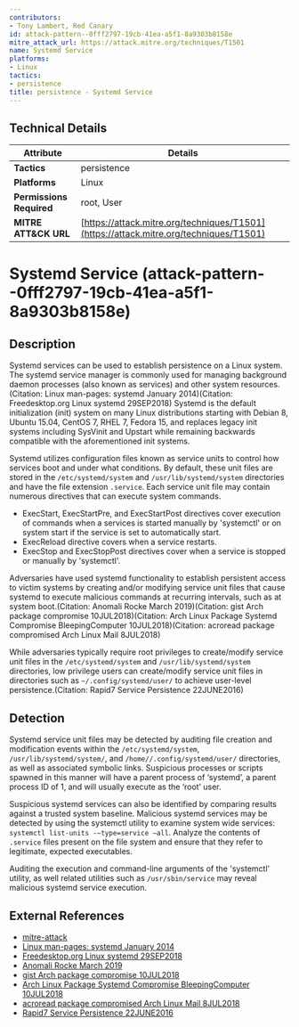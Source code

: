 ```yaml
---
contributors:
- Tony Lambert, Red Canary
id: attack-pattern--0fff2797-19cb-41ea-a5f1-8a9303b8158e
mitre_attack_url: https://attack.mitre.org/techniques/T1501
name: Systemd Service
platforms:
- Linux
tactics:
- persistence
title: persistence - Systemd Service
---
```


## Technical Details

| Attribute | Details |
|-----------|----------|
| **Tactics** | persistence |
| **Platforms** | Linux |
| **Permissions Required** | root, User |
| **MITRE ATT&CK URL** | [https://attack.mitre.org/techniques/T1501](https://attack.mitre.org/techniques/T1501) |

# Systemd Service (attack-pattern--0fff2797-19cb-41ea-a5f1-8a9303b8158e)

## Description
Systemd services can be used to establish persistence on a Linux system. The systemd service manager is commonly used for managing background daemon processes (also known as services) and other system resources.(Citation: Linux man-pages: systemd January 2014)(Citation: Freedesktop.org Linux systemd 29SEP2018) Systemd is the default initialization (init) system on many Linux distributions starting with Debian 8, Ubuntu 15.04, CentOS 7, RHEL 7, Fedora 15, and replaces legacy init systems including SysVinit and Upstart while remaining backwards compatible with the aforementioned init systems.

Systemd utilizes configuration files known as service units to control how services boot and under what conditions. By default, these unit files are stored in the <code>/etc/systemd/system</code> and <code>/usr/lib/systemd/system</code> directories and have the file extension <code>.service</code>. Each service unit file may contain numerous directives that can execute system commands. 

* ExecStart, ExecStartPre, and ExecStartPost directives cover execution of commands when a services is started manually by 'systemctl' or on system start if the service is set to automatically start. 
* ExecReload directive covers when a service restarts. 
* ExecStop and ExecStopPost directives cover when a service is stopped or manually by 'systemctl'.

Adversaries have used systemd functionality to establish persistent access to victim systems by creating and/or modifying service unit files that cause systemd to execute malicious commands at recurring intervals, such as at system boot.(Citation: Anomali Rocke March 2019)(Citation: gist Arch package compromise 10JUL2018)(Citation: Arch Linux Package Systemd Compromise BleepingComputer 10JUL2018)(Citation: acroread package compromised Arch Linux Mail 8JUL2018)

While adversaries typically require root privileges to create/modify service unit files in the <code>/etc/systemd/system</code> and <code>/usr/lib/systemd/system</code> directories, low privilege users can create/modify service unit files in directories such as <code>~/.config/systemd/user/</code> to achieve user-level persistence.(Citation: Rapid7 Service Persistence 22JUNE2016)

## Detection
Systemd service unit files may be detected by auditing file creation and modification events within the <code>/etc/systemd/system</code>, <code>/usr/lib/systemd/system/</code>, and <code>/home/<username>/.config/systemd/user/</code> directories, as well as associated symbolic links. Suspicious processes or scripts spawned in this manner will have a parent process of ‘systemd’, a parent process ID of 1, and will usually execute as the ‘root’ user.

Suspicious systemd services can also be identified by comparing results against a trusted system baseline. Malicious systemd services may be detected by using the systemctl utility to examine system wide services: <code>systemctl list-units -–type=service –all</code>. Analyze the contents of <code>.service</code> files present on the file system and ensure that they refer to legitimate, expected executables.

Auditing the execution and command-line arguments of the 'systemctl' utility, as well related utilities such as <code>/usr/sbin/service</code> may reveal malicious systemd service execution.

## External References
- [mitre-attack](https://attack.mitre.org/techniques/T1501)
- [Linux man-pages: systemd January 2014](http://man7.org/linux/man-pages/man1/systemd.1.html)
- [Freedesktop.org Linux systemd 29SEP2018](https://www.freedesktop.org/wiki/Software/systemd/)
- [Anomali Rocke March 2019](https://www.anomali.com/blog/rocke-evolves-its-arsenal-with-a-new-malware-family-written-in-golang)
- [gist Arch package compromise 10JUL2018](https://gist.github.com/campuscodi/74d0d2e35d8fd9499c76333ce027345a)
- [Arch Linux Package Systemd Compromise BleepingComputer 10JUL2018](https://www.bleepingcomputer.com/news/security/malware-found-in-arch-linux-aur-package-repository/)
- [acroread package compromised Arch Linux Mail 8JUL2018](https://lists.archlinux.org/pipermail/aur-general/2018-July/034153.html)
- [Rapid7 Service Persistence 22JUNE2016](https://www.rapid7.com/db/modules/exploit/linux/local/service_persistence)
